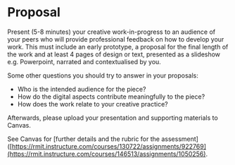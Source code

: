 # Proposal

Present (5-8 minutes) your creative work-in-progress to an audience of your peers who will provide professional feedback on how to develop your work. This must include an early prototype, a proposal for the final length of the work and at least 4 pages of design or text, presented as a slideshow e.g. Powerpoint, narrated and contextualised by you.

Some other questions you should try to answer in your proposals:
- Who is the intended audience for the piece?
- How do the digital aspects contribute meaningfully to the piece?
- How does the work relate to your creative practice?

Afterwards, please upload your presentation and supporting materials to Canvas.

See Canvas for [further details and the rubric for the assessment]([https://rmit.instructure.com/courses/130722/assignments/922769](https://rmit.instructure.com/courses/146513/assignments/1050256).
